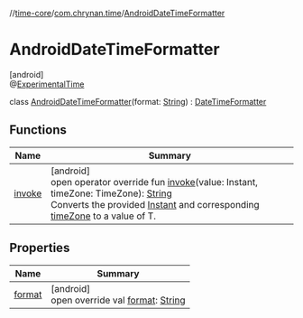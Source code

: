 //[time-core](../../../index.md)/[com.chrynan.time](../index.md)/[AndroidDateTimeFormatter](index.md)

# AndroidDateTimeFormatter

[android]\
@[ExperimentalTime](https://kotlinlang.org/api/latest/jvm/stdlib/kotlin.time/-experimental-time/index.html)

class [AndroidDateTimeFormatter](index.md)(format: [String](https://kotlinlang.org/api/latest/jvm/stdlib/kotlin/-string/index.html)) : [DateTimeFormatter](../../../../time-core/time-core/com.chrynan.time/-date-time-formatter/index.md)

## Functions

| Name | Summary |
|---|---|
| [invoke](invoke.md) | [android]<br>open operator override fun [invoke](invoke.md)(value: Instant, timeZone: TimeZone): [String](https://kotlinlang.org/api/latest/jvm/stdlib/kotlin/-string/index.html)<br>Converts the provided [Instant](invoke.md) and corresponding [timeZone](invoke.md) to a value of T. |

## Properties

| Name | Summary |
|---|---|
| [format](format.md) | [android]<br>open override val [format](format.md): [String](https://kotlinlang.org/api/latest/jvm/stdlib/kotlin/-string/index.html) |
